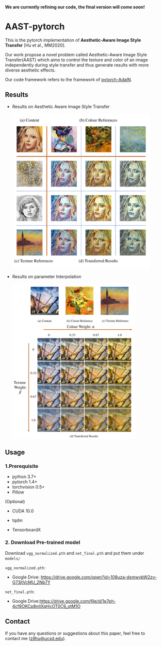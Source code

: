 **We are currently refining our code, the final version will come soon!**



# AAST-pytorch

This is the pytorch implementation of **Aesthetic-Aware Image Style Transfer** [Hu et al., MM2020].



Our work propose a novel problem called Aesthetic-Aware Image Style Transfer(AAST) which aims to control the texture and color of an image independently during style transfer and thus generate results with more diverse aesthetic effects.



Our code framework refers to the framework of [pytorch-AdaIN](https://github.com/naoto0804/pytorch-AdaIN).

## Results

- Results on Aesthetic Aware Image Style Transfer

  <img src="img/TC.pdf" alt="Aesthetic Aware Image Style Transfer" style="zoom:50%;" />

- Results on parameter Interpolation

  <img src="img/P-16.pdf" alt="Parameter Interpolation" style="zoom:50%;" />

## Usage

### 1.Prerequisite

- python 3.7+
- pytorch 1.4+
- torchvision 0.5+
- Pillow

(Optional)

- CUDA 10.0

- tqdm
- TensorboardX

### 2. Download Pre-trained model

Download `vgg_normalized.pth` and `net_final.pth` and put them under `models/`

`vgg_normalized.pth`:

- Google Drive: https://drive.google.com/open?id=108uza-dsmwvbW2zv-G73jtVcMU_2Nb7Y

`net_final.pth`:

- Google Drive:https://drive.google.com/file/d/1e7ph-4cf8OKCp8nitXqHcOT0C9_otM1O





## Contact

If you have any questions or suggestions about this paper, feel free to contact me (z8hu@ucsd.edu).